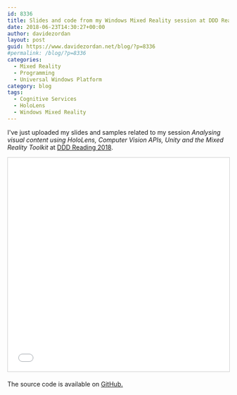 ```yaml
---
id: 8336
title: Slides and code from my Windows Mixed Reality session at DDD Reading 2018
date: 2018-06-23T14:30:27+00:00
author: davidezordan
layout: post
guid: https://www.davidezordan.net/blog/?p=8336
#permalink: /blog/?p=8336
categories:
  - Mixed Reality
  - Programming
  - Universal Windows Platform
category: blog
tags:
  - Cognitive Services
  - HoloLens
  - Windows Mixed Reality
---
```

<p style="text-align: left;">I've just uploaded my slides and samples related to my session <em>Analysing visual content using HoloLens, Computer Vision APIs, Unity and the Mixed Reality Toolkit&nbsp;</em>at <a href="https://www.developerdeveloperdeveloper.com/" target="_blank" rel="noopener">DDD Reading 2018</a>.</p>
<iframe width="595" height="485" style="border: 1px solid #CCC; border-width: 1px; margin-bottom: 5px; max-width: 100%;" src="//www.slideshare.net/slideshow/embed_code/key/Ltkbd4K5NXy6fJ" frameborder="0" marginwidth="0" marginheight="0" scrolling="no" allowfullscreen="allowfullscreen"> </iframe>

The source code is available on <a href="https://github.com/davidezordan/CognitiveServicesSamples" target="_blank" rel="noopener">GitHub.</a>